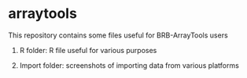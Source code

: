 arraytools
==========

This repository contains some files useful for BRB-ArrayTools users

1. R folder: R file useful for various purposes

2. Import folder: screenshots of importing data from various platforms 

